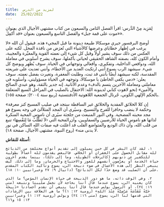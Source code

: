 ```yaml
---
title:  لمزيد من الدرس
date:  25/02/2022
---
```


لِمَزِيد مِنْ الدَّرس: اقرأ الفصل الثامن والسبعون من كتاب مشتهى الأجيال الذي بعنوان «موت على قمة جبل» والفصل التاسع والسبعون بعنوان «قد أُكمِلَ».

أوضح البرفسور جيري موسكالا طبيعة دينونة ما قبل المجيء هذه. فيقول أن الله «لا يرغب في إظهار خطاياي وعرضها كالأشياء التي تُعرَض من نافذة المحل. لكنه على العكس من ذلك سوف يشير أولاً وقبل كل شيء إلى نعمته القوية والمغيِّرة والعجيبة، وأمام الكون كله، بصفته الشاهد الحقيقي لحياتي بأكملها، سوف يشرح أسلوبي في معاملة الله، ودوافعي الداخلية، وتفكيري، وأفعالي وتوجهاتي في الحياة. سوف يُظهِر ويوضح كل شيء. سيشهد الرب يسوع أنني ارتكبت العديد من الأخطاء، وأنني تعديت على شريعته المقدسة، لكنه سيشهد أيضًا بأنني قد تبت، وطلبت المغفرة، وتغيرت بفضل نعمته. سوف يعلن: «دمي يكفي الخاطئ يا موسكالا، وتوجهه في الحياة مسؤوليتي، وأسلوبه في معاملتي ومعاملة الآخرين يتسم بالدفء وعدم الأنانية. إنه جدير بالثقة، وهو عبدي الصالح والأمين» (نحو لاهوت كتابي لدينونة الله: الاحتفال بالصليب في المراحل السبع المتعلقة بالحكم الإلهي الكوني، جُرنال الجمعية اللاهوتية الأدفنتستية (ربيع سنة ٢٠٠٤): صفحة ١٥٥).

«إن كلا الخلائق المفدية والخلائق غير الساقطة ستجد في صليب المسيح كنز معرفة وحكمة لا ينضب وحافزا للفرح والتسبيح. وسيُرى أن المجد المتلألئ في وجه يسوع هو مجد محبته المضحية. وفي النور المنبعث من جلجثة سيُرى أن ناموس المحبة المنكرة لذاتها هو ناموس الحياة للأرضيين والسماويين، وأن المحبة التي ‹لاَ تَطْلُبُ مَا لِنَفْسِهَا› تنبع من قلب الله، وأن ذاك الوديع والمتواضع القلب قد أُعلنَت فيه صفات الله الساكن في نور لا يدنى منه» (روح النبوة، مشتهى الأجيال، صفحة ١٨).

**أسئلة للنقاش:**

`١. لقد كان البشر في كل حين يميلون إلى تقديم أنواع مختلفة من الذبائح لله مقابل الحصول على الغفران أو الخلاص. فالبعض يقدمون لله أعمالاً بطولية للتكفير عن ذنوبهم (كالرحلات الطويلة، وما إلى ذلك)، بينما يقدم آخرون حياة الخدمة أو يعرّضون أنفسهم للعوز والاحتياج والحرمان، وما إلى ذلك. كيف ينبغي النظر إلى هذه الأعمال في ضوء ذبيحة الرب يسوع وتأكيد الكتاب المقدس على أن الصليب قد وضع حدًا لكل الذبائح؟ (دانيال ٩: ٢٧ وعبرانيين ١٠: ١٨).`

`٢. وفي الوقت ذاته، ما هو دور الذبيحة في حياة الإنسان المؤمن؟ ما الذي كان يعنيه الرب يسوع عندما قال أننا بحاجة لأن نحمل صليبنا ونتبعه (متى ١٦: ٢٤)، أو الرسول بولس عندما قال أننا ينبغي أن نقدم أجسادنا «ذَبِيحَةً حَيَّةً مُقَدَّسَةً مَرْضِيَّةً عِنْدَ اللهِ» (رومية ١٢: ١)؟ ما هي العلاقة بين الإرشادات التي قدمها لنا الرب يسوع (متى ١٦: ٢٤) وبولس (رومية ١٢: ١) وعبرانيين ١٣: ١٥ و١٦؟`